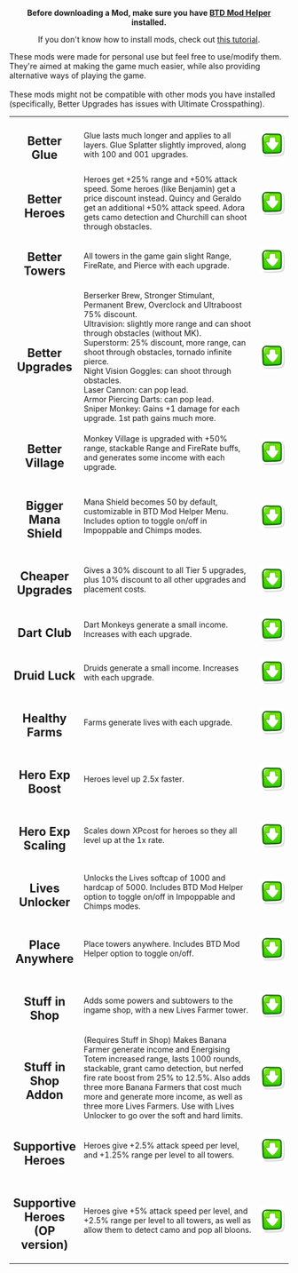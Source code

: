 
<p align="center"><b>Before downloading a Mod, make sure you have <a href="https://github.com/gurrenm3/BTD-Mod-Helper/releases/latest">BTD Mod Helper</a> installed.</b>
</p>

<p align="center">If you don't know how to install mods, check out <a href="https://hemisemidemipresent.github.io/btd6-modding-tutorial/">this tutorial</a>.
</p>

These mods were made for personal use but feel free to use/modify them. They're aimed at making the game much easier, while also providing alternative ways of playing the game.
<br>
<br>
These mods might not be compatible with other mods you have installed (specifically, Better Upgrades has issues with Ultimate Crosspathing).


<table style="table-layout:fixed">
    <tr>
        <td width="25%" align="center">
            <h2>Better Glue</h2>
        </td>
        <td>
            Glue lasts much longer and applies to all layers. Glue Splatter slightly improved, along with 100 and 001 upgrades.
        </td>
        <td width="12%">
            <a href="https://github.com/KashMoneyBabe/BTD6-Mods/blob/main/_DLLs/BetterGlue.dll"><img alt="Download" src="https://github.com/KashMoneyBabe/BTD6-Mods/blob/main/download_small.png?raw=true"></a>
        </td>
    </tr>
	<tr>
        <td width="25%" align="center">
            <h2>Better Heroes</h2>
        </td>
        <td>
            Heroes get +25% range and +50% attack speed. Some heroes (like Benjamin) get a price discount instead. Quincy and Geraldo get an additional +50% attack speed. Adora gets camo detection and Churchill can shoot through obstacles.
        </td>
        <td width="12%">
            <a href="https://github.com/KashMoneyBabe/BTD6-Mods/blob/main/_DLLs/BetterHeroes.dll"><img alt="Download" src="https://github.com/KashMoneyBabe/BTD6-Mods/blob/main/download_small.png?raw=true"></a>
        </td>
    </tr>
	<tr>
        <td width="25%" align="center">
            <h2>Better Towers</h2>
        </td>
		<td>
		All towers in the game gain slight Range, FireRate, and Pierce with each upgrade.
		</td>
        <td width="12%">
            <a href="https://github.com/KashMoneyBabe/BTD6-Mods/blob/main/_DLLs/BetterTowers.dll"><img alt="Download" src="https://github.com/KashMoneyBabe/BTD6-Mods/blob/main/download_small.png?raw=true"></a>
        </td>
    </tr>
	<tr>
        <td width="25%" align="center">
            <h2>Better Upgrades</h2>
        </td>
		<td>
		Berserker Brew, Stronger Stimulant, Permanent Brew, Overclock and Ultraboost 75% discount.
		<BR>
		Ultravision: slightly more range and can shoot through obstacles (without MK).
		<BR>
		Superstorm: 25% discount, more range, can shoot through obstacles, tornado infinite pierce.
		<BR>
		Night Vision Goggles: can shoot through obstacles.
		<BR>
		Laser Cannon: can pop lead.
		<BR>
		Armor Piercing Darts: can pop lead.
		<BR>
		Sniper Monkey: Gains +1 damage for each upgrade. 1st path gains much more.
		</td>
        <td width="12%">
            <a href="https://github.com/KashMoneyBabe/BTD6-Mods/blob/main/_DLLs/BetterUpgrades.dll"><img alt="Download" src="https://github.com/KashMoneyBabe/BTD6-Mods/blob/main/download_small.png?raw=true"></a>
        </td>
    </tr>
	<tr>
        <td width="25%" align="center">
            <h2>Better Village</h2>
        </td>
		<td>
		Monkey Village is upgraded with +50% range, stackable Range and FireRate buffs, and generates some income with each upgrade.
		</td>
        <td width="12%">
            <a href="https://github.com/KashMoneyBabe/BTD6-Mods/blob/main/_DLLs/BetterVillage.dll"><img alt="Download" src="https://github.com/KashMoneyBabe/BTD6-Mods/blob/main/download_small.png?raw=true"></a>
        </td>
    </tr>
	<tr>
        <td width="25%" align="center">
            <h2>Bigger Mana Shield</h2>
        </td>
		<td>
		Mana Shield becomes 50 by default, customizable in BTD Mod Helper Menu. Includes option to toggle on/off in Impoppable and Chimps modes.
		</td>
        <td width="12%">
            <a href="https://github.com/KashMoneyBabe/BTD6-Mods/blob/main/_DLLs/BiggerManaShield.dll"><img alt="Download" src="https://github.com/KashMoneyBabe/BTD6-Mods/blob/main/download_small.png?raw=true"></a>
        </td>
    </tr>	
	<tr>
        <td width="25%" align="center">
            <h2>Cheaper Upgrades</h2>
        </td>
		<td>
		Gives a 30% discount to all Tier 5 upgrades, plus 10% discount to all other upgrades and placement costs.
		</td>
        <td width="12%">
            <a href="https://github.com/KashMoneyBabe/BTD6-Mods/blob/main/_DLLs/CheaperUpgrades.dll"><img alt="Download" src="https://github.com/KashMoneyBabe/BTD6-Mods/blob/main/download_small.png?raw=true"></a>
        </td>
    </tr>
	<tr>
        <td width="25%" align="center">
            <h2>Dart Club</h2>
        </td>
		<td>
		Dart Monkeys generate a small income. Increases with each upgrade.
		</td>
        <td width="12%">
            <a href="https://github.com/KashMoneyBabe/BTD6-Mods/blob/main/_DLLs/DartClub.dll"><img alt="Download" src="https://github.com/KashMoneyBabe/BTD6-Mods/blob/main/download_small.png?raw=true"></a>
        </td>
    </tr>
	<tr>
        <td width="25%" align="center">
            <h2>Druid Luck</h2>
        </td>
		<td>
		Druids generate a small income. Increases with each upgrade.
		</td>
        <td width="12%">
            <a href="https://github.com/KashMoneyBabe/BTD6-Mods/blob/main/_DLLs/DruidLuck.dll"><img alt="Download" src="https://github.com/KashMoneyBabe/BTD6-Mods/blob/main/download_small.png?raw=true"></a>
        </td>
    </tr>
	<tr>
        <td width="25%" align="center">
            <h2>Healthy Farms</h2>
        </td>
		<td>
		Farms generate lives with each upgrade.
		</td>
        <td width="12%">
            <a href="https://github.com/KashMoneyBabe/BTD6-Mods/blob/main/_DLLs/HealthyFarms.dll"><img alt="Download" src="https://github.com/KashMoneyBabe/BTD6-Mods/blob/main/download_small.png?raw=true"></a>
        </td>
    </tr>
	<tr>
        <td width="25%" align="center">
            <h2>Hero Exp Boost</h2>
        </td>
		<td>
		Heroes level up 2.5x faster.
		</td>
        <td width="12%">
            <a href="https://github.com/KashMoneyBabe/BTD6-Mods/blob/main/_DLLs/HeroExpBoost.dll"><img alt="Download" src="https://github.com/KashMoneyBabe/BTD6-Mods/blob/main/download_small.png?raw=true"></a>
        </td>
    </tr>
	<tr>
        <td width="25%" align="center">
            <h2>Hero Exp Scaling</h2>
        </td>
		<td>
		Scales down XPcost for heroes so they all level up at the 1x rate.
		</td>
        <td width="12%">
            <a href="https://github.com/KashMoneyBabe/BTD6-Mods/blob/main/_DLLs/HeroExpScaling.dll"><img alt="Download" src="https://github.com/KashMoneyBabe/BTD6-Mods/blob/main/download_small.png?raw=true"></a>
        </td>
    </tr>
	<tr>
        <td width="25%" align="center">
            <h2>Lives Unlocker</h2>
        </td>
		<td>
		Unlocks the Lives softcap of 1000 and hardcap of 5000. Includes BTD Mod Helper option to toggle on/off in Impoppable and Chimps modes.
		</td>
        <td width="12%">
            <a href="https://github.com/KashMoneyBabe/BTD6-Mods/blob/main/_DLLs/LivesUnlocker.dll"><img alt="Download" src="https://github.com/KashMoneyBabe/BTD6-Mods/blob/main/download_small.png?raw=true"></a>
        </td>
    </tr>
	<tr>
        <td width="25%" align="center">
            <h2>Place Anywhere</h2>
        </td>
		<td>
		Place towers anywhere. Includes BTD Mod Helper option to toggle on/off.
		</td>
        <td width="12%">
            <a href="https://github.com/KashMoneyBabe/BTD6-Mods/blob/main/_DLLs/PlaceAnywhere.dll"><img alt="Download" src="https://github.com/KashMoneyBabe/BTD6-Mods/blob/main/download_small.png?raw=true"></a>
        </td>
    </tr>
	<tr>
        <td width="25%" align="center">
            <h2>Stuff in Shop</h2>
        </td>
		<td>
		Adds some powers and subtowers to the ingame shop, with a new Lives Farmer tower.
		</td>
        <td width="12%">
            <a href="https://github.com/KashMoneyBabe/BTD6-Mods/blob/main/_DLLs/StuffInShop.dll"><img alt="Download" src="https://github.com/KashMoneyBabe/BTD6-Mods/blob/main/download_small.png?raw=true"></a>
        </td>
    </tr>
	<tr>
        <td width="25%" align="center">
            <h2>Stuff in Shop Addon</h2>
        </td>
		<td>
		(Requires Stuff in Shop) Makes Banana Farmer generate income and Energising Totem increased range, lasts 1000 rounds, stackable, grant camo detection, but nerfed fire rate boost from 25% to 12.5%. Also adds three more Banana Farmers that cost much more and generate more income, as well as three more Lives Farmers. Use with Lives Unlocker to go over the soft and hard limits.
		</td>
        <td width="12%">
            <a href="https://github.com/KashMoneyBabe/BTD6-Mods/blob/main/_DLLs/StuffInShopAddon.dll"><img alt="Download" src="https://github.com/KashMoneyBabe/BTD6-Mods/blob/main/download_small.png?raw=true"></a>
        </td>
    </tr>
	<tr>
        <td width="25%" align="center">
            <h2>Supportive Heroes</h2>
        </td>
		<td>
		Heroes give +2.5% attack speed per level, and +1.25% range per level to all towers.
		</td>
        <td width="12%">
            <a href="https://github.com/KashMoneyBabe/BTD6-Mods/blob/main/_DLLs/SupportiveHeroes.dll"><img alt="Download" src="https://github.com/KashMoneyBabe/BTD6-Mods/blob/main/download_small.png?raw=true"></a>
        </td>
    </tr>
	<tr>
        <td width="25%" align="center">
            <h2>Supportive Heroes (OP version)</h2>
        </td>
		<td>
		Heroes give +5% attack speed per level, and +2.5% range per level to all towers, as well as allow them to detect camo and pop all bloons.
		</td>
        <td width="12%">
            <a href="https://github.com/KashMoneyBabe/BTD6-Mods/blob/main/_DLLs/SupportiveHeroesOP.dll"><img alt="Download" src="https://github.com/KashMoneyBabe/BTD6-Mods/blob/main/download_small.png?raw=true"></a>
        </td>
    </tr>
</table>
